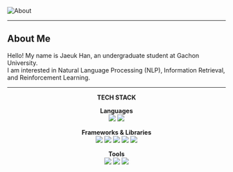 
![About](https://capsule-render.vercel.app/api?type=cylinder&height=225&color=timeAuto&text=Hi,%20I'm%20Jaeuk%20Han&animation=fadeIn&desc=NLP,%20AI%20Enthusiast&descAlignY=71&descSize=35&fontAlignY=45)

---
## About Me

Hello! My name is Jaeuk Han, an undergraduate student at Gachon University.  
I am interested in Natural Language Processing (NLP), Information Retrieval, and Reinforcement Learning.

---

<p align="center">
  <b>TECH STACK</b>
</p>

<!-- Languages -->
<p align="center">
  <b>Languages</b><br>
  <img src="https://img.shields.io/badge/Python-3776AB?style=for-the-badge&logo=python&logoColor=white"/>
  <img src="https://img.shields.io/badge/C-00599C?style=for-the-badge&logo=c&logoColor=white"/>
</p>

<!-- Frameworks & Libraries -->
<p align="center">
  <b>Frameworks & Libraries</b><br>
  <a href="https://pytorch.org/"><img src="https://img.shields.io/badge/PyTorch-EE4C2C?style=for-the-badge&logo=pytorch&logoColor=white"/></a>
  <a href="https://huggingface.co/"><img src="https://img.shields.io/badge/HuggingFace-FFD21E?style=for-the-badge&logo=huggingface&logoColor=black"/></a>
  <a href="https://scikit-learn.org/"><img src="https://img.shields.io/badge/Scikit--Learn-F7931E?style=for-the-badge&logo=scikitlearn&logoColor=white"/></a>
  <a href="https://www.langchain.com/"><img src="https://img.shields.io/badge/LangChain-2C2C2C?style=for-the-badge&logo=chainlink&logoColor=white"/></a>
  <a href="https://www.gradio.app/"><img src="https://img.shields.io/badge/Gradio-FF4B4B?style=for-the-badge&logo=gradio&logoColor=white"/></a>
</p>

<!-- Tools -->
<p align="center">
  <b>Tools</b><br>
  <a href="https://jupyter.org/"><img src="https://img.shields.io/badge/Jupyter-F37626?style=for-the-badge&logo=jupyter&logoColor=white"/></a>
  <a href="https://git-scm.com/"><img src="https://img.shields.io/badge/Git-F05032?style=for-the-badge&logo=git&logoColor=white"/></a>
  <a href="https://python-poetry.org/"><img src="https://img.shields.io/badge/Poetry-60A5FA?style=for-the-badge&logo=poetry&logoColor=white"/></a>
</p>

<!--
**Jaeuk-Han/Jaeuk-Han** is a ✨ _special_ ✨ repository because its `README.md` (this file) appears on your GitHub profile.

Here are some ideas to get you started:

- 🔭 I’m currently working on ...
- 🌱 I’m currently learning ...
- 👯 I’m looking to collaborate on ...
- 🤔 I’m looking for help with ...
- 💬 Ask me about ...
- 📫 How to reach me: ...
- 😄 Pronouns: ...
- ⚡ Fun fact: ...
-->
